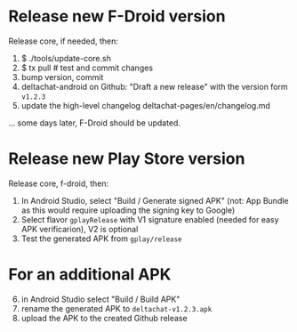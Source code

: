 # Release new F-Droid version

Release core, if needed, then:

1. $ ./tools/update-core.sh
2. $ tx pull # test and commit changes
3. bump version, commit
4. deltachat-android on Github: "Draft a new release" with the version form `v1.2.3`
5. update the high-level changelog deltachat-pages/en/changelog.md

... some days later, F-Droid should be updated.


# Release new Play Store version

Release core, f-droid, then:

1. In Android Studio, select "Build / Generate signed APK"
   (not: App Bundle as this would require uploading the signing key to Google)
2. Select flavor `gplayRelease` with V1 signature enabled
   (needed for easy APK verificarion), V2 is optional
3. Test the generated APK from `gplay/release`


# For an additional APK

6. in Android Studio select "Build / Build APK"
7. rename the generated APK to `deltachat-v1.2.3.apk`
8. upload the APK to the created Github release

